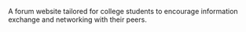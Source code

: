 A forum website tailored for college students to encourage information exchange and networking with their peers.

